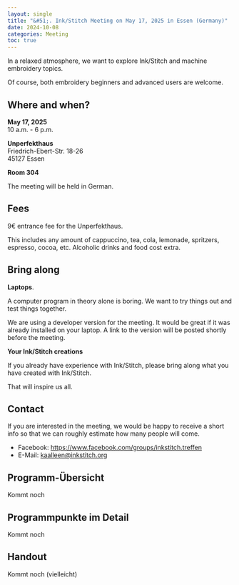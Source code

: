 ```yaml
---
layout: single
title: "&#51;. Ink/Stitch Meeting on May 17, 2025 in Essen (Germany)"
date: 2024-10-08
categories: Meeting
toc: true
---
```

In a relaxed atmosphere, we want to explore Ink/Stitch and machine embroidery topics.

Of course, both embroidery beginners and advanced users are welcome.

## Where and when?

**May 17, 2025**<br>
10 a.m. - 6 p.m.

**Unperfekthaus**<br>
Friedrich-Ebert-Str. 18-26<br>
45127 Essen

**Room 304**

The meeting will be held in German.

## Fees

9€ entrance fee for the Unperfekthaus.

This includes any amount of cappuccino, tea, cola, lemonade, spritzers, espresso, cocoa, etc.
Alcoholic drinks and food cost extra.

## Bring along

**Laptops**.

A computer program in theory alone is boring. We want to try things out and test things together.

We are using a developer version for the meeting. It would be great if it was already installed on your laptop. A link to the version will be posted shortly before the meeting.

**Your Ink/Stitch creations**

If you already have experience with Ink/Stitch, please bring along what you have created with Ink/Stitch.

That will inspire us all.

## Contact

If you are interested in the meeting, we would be happy to receive a short info so that we can roughly estimate how many people will come.

* Facebook: <https://www.facebook.com/groups/inkstitch.treffen>
* E-Mail: kaalleen@inkstitch.org

## Programm-Übersicht

Kommt noch

## Programmpunkte im Detail

Kommt noch

## Handout

Kommt noch (vielleicht)
